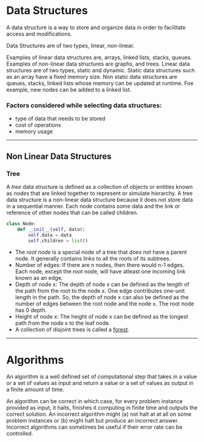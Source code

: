 # Data Structures

A data structure is a way to store and organize data in order to facilitate access and modifications.

Data Structures are of two types, linear, non-linear.

Examples of linear data structures are, arrays, linked lists, stacks, queues. Examples of non-linear data structures are graphs, and trees.
Linear data structures are of two types, static and dynamic. Static data structures such as an array have a fixed memory size. Non static data structures are queues, stacks, linked lists whose memory can be updated at runtime. Foe example, new nodes can be added to a linked list.

### Factors considered while selecting data structures:
- type of data that needs to be stored
- cost of operations
- memory usage

---
## Non Linear Data Structures

### Tree
A _tree_ data structure is defined as a collection of objects or entities known as _nodes_ that are linked together to represent or simulate hierarchy.
A tree data structure is a non-linear data structure because it does not store data in a sequential manner.
Each node contains some data and the link or reference of other nodes that can be called children. 
```python
class Node:
	def __init__(self, data):
		self.data = data
		self.children = list()
```
- The _root node_ is a special node of a tree that does not have a parent node. It generally contains links to all the roots of its subtrees.
- Number of edges: If there are n nodes, then there would n-1 edges. Each node, except the root node, will have atleast one incoming link known as an edge.
- Depth of node x: The depth of node x can be defined as the length of the path from the root to the node x. One edge contributes one-unit length in the path. So, the depth of node x can also be defined as the number of edges between the root node and the node x. The root node has 0 depth.
- Height of node x: The height of node x can be defined as the longest path from the node x to the leaf node.
- A collection of disjoint trees is called a [forest](https://cdn.programiz.com/sites/tutorial2program/files/forest_0.png).

---

# Algorithms

An algorithm is a well defined set of computational step that takes in a value or a set of values as input and return a value or a set of values as output in a finite amount of time.

An algorithm can be correct in which case, for every problem instance provided as input, it halts, finishes it computing in finite time and outputs the correct solution. An incorrect algorithm might (a) not halt at at all on some problem instances or (b) might halt but produce an incorrect answer. Incorrect algorithms can sometimes be useful if their error rate can be controlled.

